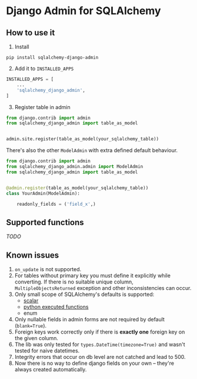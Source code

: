# Django Admin for SQLAlchemy

## How to use it
1. Install 
```
pip install sqlalchemy-django-admin
```

2. Add it to `INSTALLED_APPS`
```python
INSTALLED_APPS = [
    ...
    'sqlalchemy_django_admin',
]
```

3. Register table in admin
```python
from django.contrib import admin
from sqlalchemy_django_admin import table_as_model


admin.site.register(table_as_model(your_sqlalchemy_table))
```

There's also the other `ModelAdmin` with extra defined default behaviour.
```python
from django.contrib import admin
from sqlalchemy_django_admin.admin import ModelAdmin
from sqlalchemy_django_admin import table_as_model


@admin.register(table_as_model(your_sqlalchemy_table))
class YourAdmin(ModelAdmin):

    readonly_fields = ('field_x',)
```


## Supported functions
*TODO*

## Known issues
1. `on_update` is not supported.
2. For tables without primary key you must define it explicitly while converting.
If there is no suitable unique column, `MultipleObjectsReturned` exception 
and other inconsistencies can occur.
3. Only small scope of SQLAlchemy's defaults is supported:
   - [scalar](https://docs.sqlalchemy.org/en/14/core/defaults.html#scalar-defaults)
   - [python executed functions](https://docs.sqlalchemy.org/en/14/core/defaults.html#python-executed-functions)
   - enum
4. Only nullable fields in admin forms are not required by default (`blank=True`).
5. Foreign keys work correctly only if there is **exactly one** foreign key on the given column.
6. The lib was only tested for `types.DateTime(timezone=True)` and wasn't tested for naive datetimes.
7. Integrity errors that occur on db level are not catched and lead to 500.
8. Now there is no way to define django fields on your own – they're always created automatically.
